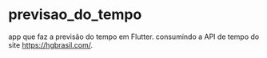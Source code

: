 # previsao_do_tempo
 app que faz a previsão do tempo em Flutter.
 consumindo a API de tempo do site https://hgbrasil.com/.

